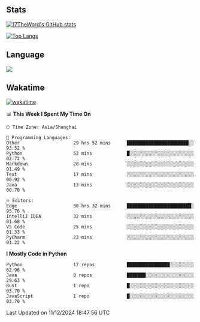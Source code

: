 ## Stats

[![17TheWord's GitHub stats](https://github-readme-stats.vercel.app/api?username=17TheWord&count_private=true&show_icons=true)](https://github.com/anuraghazra/github-readme-stats)

[![Top Langs](https://github-readme-stats.vercel.app/api/top-langs/?username=17TheWord&layout=compact&hide=html)](https://github.com/anuraghazra/github-readme-stats)

## Language

<img align="center" src="https://github-readme-stats-theword.vercel.app/api/wakatime?username=559772f0-9c03-4114-9e11-1b4b8b998e10&layout=compact&theme=dracula&hide_border=true">

## Wakatime

[![wakatime](https://wakatime.com/badge/user/559772f0-9c03-4114-9e11-1b4b8b998e10.svg)](https://wakatime.com/@559772f0-9c03-4114-9e11-1b4b8b998e10)

<!--START_SECTION:waka-->
📊 **This Week I Spent My Time On** 

```text
🕑︎ Time Zone: Asia/Shanghai

💬 Programming Languages: 
Other                    29 hrs 52 mins      ███████████████████████░░   93.52 % 
Python                   52 mins             █░░░░░░░░░░░░░░░░░░░░░░░░   02.72 % 
Markdown                 28 mins             ░░░░░░░░░░░░░░░░░░░░░░░░░   01.49 % 
Text                     17 mins             ░░░░░░░░░░░░░░░░░░░░░░░░░   00.92 % 
Java                     13 mins             ░░░░░░░░░░░░░░░░░░░░░░░░░   00.70 % 

🔥 Editors: 
Edge                     30 hrs 32 mins      ████████████████████████░   95.76 % 
IntelliJ IDEA            32 mins             ░░░░░░░░░░░░░░░░░░░░░░░░░   01.68 % 
VS Code                  25 mins             ░░░░░░░░░░░░░░░░░░░░░░░░░   01.33 % 
PyCharm                  23 mins             ░░░░░░░░░░░░░░░░░░░░░░░░░   01.22 % 
```

**I Mostly Code in Python** 

```text
Python                   17 repos            ████████████████░░░░░░░░░   62.96 % 
Java                     8 repos             ███████░░░░░░░░░░░░░░░░░░   29.63 % 
Rust                     1 repo              █░░░░░░░░░░░░░░░░░░░░░░░░   03.70 % 
JavaScript               1 repo              █░░░░░░░░░░░░░░░░░░░░░░░░   03.70 % 
```




 Last Updated on 11/12/2024 18:47:56 UTC
<!--END_SECTION:waka-->

